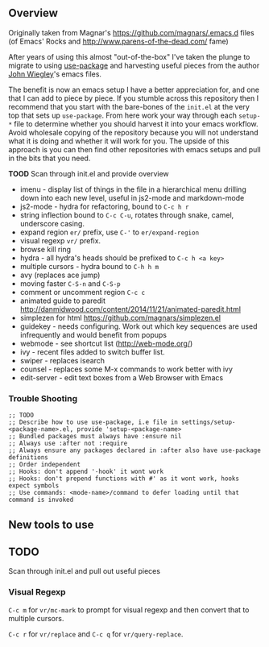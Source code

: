 ## Overview ##

Originally taken from Magnar's https://github.com/magnars/.emacs.d files (of
Emacs' Rocks and http://www.parens-of-the-dead.com/ fame)

After years of using this almost "out-of-the-box" I've taken the plunge to
migrate to using [use-package](https://github.com/jwiegley/use-package) and
harvesting useful pieces from the
author
[John Wiegley](https://github.com/jwiegley/dot-emacs/blob/master/init.el)'s
emacs files.

The benefit is now an emacs setup I have a better appreciation for, and one that
I can add to piece by piece. If you stumble across this repository then I
recommend that you start with the bare-bones of the `init.el` at the very top
that sets up `use-package`. From here work your way through each
`setup-*` file to determine whether you should harvest it into your emacs
workflow. Avoid wholesale copying of the repository because you will not
understand what it is doing and whether it will work for you. The upside of this
approach is you can then find other repositories with emacs setups and pull in
the bits that you need.

**TOOD** Scan through init.el and provide overview

* imenu - display list of things in the file in a hierarchical menu drilling
  down into each new level, useful in js2-mode and markdown-mode
* js2-mode - hydra for refactoring, bound to `C-c h r`
* string inflection bound to `C-c C-u`, rotates through snake, camel, underscore
  casing.
* expand region `er/` prefix, use `C-'` to `er/expand-region`
* visual regexp `vr/` prefix.
* browse kill ring
* hydra - all hydra's heads should be prefixed to `C-c h <a key>`
* multiple cursors - hydra bound to `C-h h m`
* avy (replaces ace jump)
* moving faster `C-S-n` and `C-S-p`
* comment or uncomment region `C-c c`
* animated guide to paredit
  http://danmidwood.com/content/2014/11/21/animated-paredit.html
* simplezen for html https://github.com/magnars/simplezen.el
* guidekey - needs configuring. Work out which key sequences are used
  infrequently and would benefit from popups
* webmode - see shortcut list (http://web-mode.org/)
* ivy - recent files added to switch buffer list.
* swiper - replaces isearch
* counsel - replaces some M-x commands to work better with ivy
* edit-server - edit text boxes from a Web Browser with Emacs

### Trouble Shooting ###

```
;; TODO
;; Describe how to use use-package, i.e file in settings/setup-<package-name>.el, provide 'setup-<package-name>
;; Bundled packages must always have :ensure nil
;; Always use :after not :require
;; Always ensure any packages declared in :after also have use-package definitions
;; Order independent
;; Hooks: don't append '-hook' it wont work
;; Hooks: don't prepend functions with #' as it wont work, hooks expect symbols
;; Use commands: <mode-name>/command to defer loading until that command is invoked
```

## New tools to use ##

## TODO ##

Scan through init.el and pull out useful pieces

### Visual Regexp ###

`C-c m` for `vr/mc-mark` to prompt for visual regexp and then convert that to
multiple cursors.

`C-c r` for `vr/replace` and `C-c q` for `vr/query-replace`.
